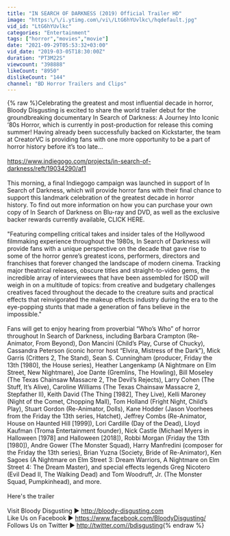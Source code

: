 ```yaml
---
title: "IN SEARCH OF DARKNESS (2019) Official Trailer HD"
image: "https:\/\/i.ytimg.com\/vi\/LtG6hYUvlkc\/hqdefault.jpg"
vid_id: "LtG6hYUvlkc"
categories: "Entertainment"
tags: ["horror","movies","movie"]
date: "2021-09-29T05:53:32+03:00"
vid_date: "2019-03-05T18:30:00Z"
duration: "PT3M22S"
viewcount: "398888"
likeCount: "8950"
dislikeCount: "144"
channel: "BD Horror Trailers and Clips"
---
```

{% raw %}Celebrating the greatest and most influential decade in horror, Bloody Disgusting is excited to share the world trailer debut for the groundbreaking documentary In Search of Darkness: A Journey Into Iconic ‘80s Horror, which is currently in post-production for release this coming summer! Having already been successfully backed on Kickstarter, the team at CreatorVC is providing fans with one more opportunity to be a part of horror history before it’s too late...<br /><br /><a rel="nofollow" target="blank" href="https://www.indiegogo.com/projects/in-search-of-darkness/reft/19034290/af1">https://www.indiegogo.com/projects/in-search-of-darkness/reft/19034290/af1</a><br /><br />This morning, a final Indiegogo campaign was launched in support of In Search of Darkness, which will provide horror fans with their final chance to support this landmark celebration of the greatest decade in horror history. To find out more information on how you can purchase your own copy of In Search of Darkness on Blu-ray and DVD, as well as the exclusive backer rewards currently available, CLICK HERE.<br /><br />&quot;Featuring compelling critical takes and insider tales of the Hollywood filmmaking experience throughout the 1980s, In Search of Darkness will provide fans with a unique perspective on the decade that gave rise to some of the horror genre’s greatest icons, performers, directors and franchises that forever changed the landscape of modern cinema. Tracking major theatrical releases, obscure titles and straight-to-video gems, the incredible array of interviewees that have been assembled for ISOD will weigh in on a multitude of topics: from creative and budgetary challenges creatives faced throughout the decade to the creature suits and practical effects that reinvigorated the makeup effects industry during the era to the eye-popping stunts that made a generation of fans believe in the impossible.&quot;<br /><br />Fans will get to enjoy hearing from proverbial “Who’s Who” of horror throughout In Search of Darkness, including Barbara Crampton (Re-Animator, From Beyond), Don Mancini (Child’s Play, Curse of Chucky), Cassandra Peterson (iconic horror host “Elvira, Mistress of the Dark”), Mick Garris (Critters 2, The Stand), Sean S. Cunningham (producer, Friday the 13th [1980], the House series), Heather Langenkamp (A Nightmare on Elm Street, New Nightmare), Joe Dante (Gremlins, The Howling), Bill Moseley (The Texas Chainsaw Massacre 2, The Devil’s Rejects), Larry Cohen (The Stuff, It’s Alive), Caroline Williams (The Texas Chainsaw Massacre 2, Stepfather II), Keith David (The Thing [1982], They Live), Kelli Maroney (Night of the Comet, Chopping Mall), Tom Holland (Fright Night, Child’s Play), Stuart Gordon (Re-Animator, Dolls), Kane Hodder (Jason Voorhees from the Friday the 13th series, Hatchet), Jeffrey Combs (Re-Animator, House on Haunted Hill [1999]), Lori Cardille (Day of the Dead), Lloyd Kaufman (Troma Entertainment founder), Nick Castle (Michael Myers in Halloween [1978] and Halloween [2018]), Robbi Morgan (Friday the 13th [1980]), Andre Gower (The Monster Squad), Harry Manfredini (composer for the Friday the 13th series), Brian Yuzna (Society, Bride of Re-Animator), Ken Sagoes (A Nightmare on Elm Street 3: Dream Warriors, A Nightmare on Elm Street 4: The Dream Master), and special effects legends Greg Nicotero (Evil Dead II, The Walking Dead) and Tom Woodruff, Jr. (The Monster Squad, Pumpkinhead), and more.<br /><br />Here's the trailer <br /><br />Visit Bloody Disgusting ► <a rel="nofollow" target="blank" href="http://bloody-disgusting.com">http://bloody-disgusting.com</a><br />Like Us on Facebook ► <a rel="nofollow" target="blank" href="https://www.facebook.com/BloodyDisgusting/">https://www.facebook.com/BloodyDisgusting/</a><br />Follows Us on Twitter ► <a rel="nofollow" target="blank" href="http://twitter.com//bdisgusting">http://twitter.com//bdisgusting</a>{% endraw %}
